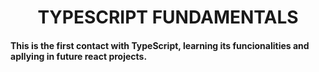 <h1 align="center">TYPESCRIPT FUNDAMENTALS</h1>

<h4>This is the first contact with TypeScript, learning its funcionalities and apllying in future react projects. </h4>
